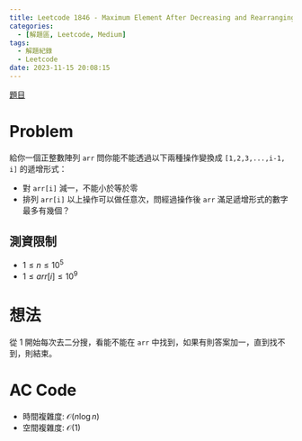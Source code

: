 ```yaml
---
title: Leetcode 1846 - Maximum Element After Decreasing and Rearranging
categories:
  - [解題區, Leetcode, Medium]
tags:
  - 解題紀錄
  - Leetcode
date: 2023-11-15 20:08:15
---
```


[題目](https://leetcode.com/problems/maximum-element-after-decreasing-and-rearranging/description/)

# Problem

給你一個正整數陣列 `arr` 問你能不能透過以下兩種操作變換成 `[1,2,3,...,i-1, i]` 的遞增形式：
- 對 `arr[i]` 減一，不能小於等於零
- 排列 `arr[i]`
以上操作可以做任意次，問經過操作後 `arr` 滿足遞增形式的數字最多有幾個？

## 測資限制

- $1 \le n \le 10^5$
- $1 \le arr[i] \le 10^9$

# 想法

從 1 開始每次去二分搜，看能不能在 `arr` 中找到，如果有則答案加一，直到找不到，則結束。

# AC Code

<script src="https://emgithub.com/embed-v2.js?target=https%3A%2F%2Fgithub.com%2Froy4801%2Fsolved_problems%2Fblob%2Fmaster%2Fleetcode%2F1846.cpp%23L18-L44&style=github&type=code&showBorder=on&showLineNumbers=on&showFileMeta=on&showFullPath=on&showCopy=on"></script>

- 時間複雜度: $\mathcal{O}(n\log{n})$
- 空間複雜度: $\mathcal{O}(1)$

<!-- # 賞析


# 心得 -->

